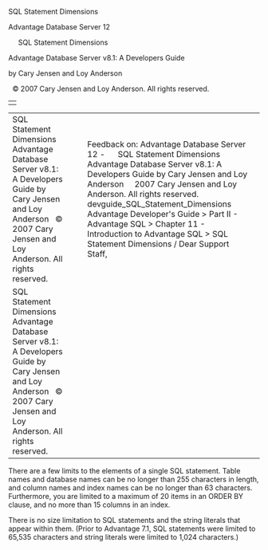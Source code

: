 SQL Statement Dimensions




Advantage Database Server 12  

     SQL Statement Dimensions

Advantage Database Server v8.1: A Developers Guide

by Cary Jensen and Loy Anderson

  © 2007 Cary Jensen and Loy Anderson. All rights reserved.

|  |
| --- |
|  |

|  |  |  |  |  |
| --- | --- | --- | --- | --- |
| SQL Statement Dimensions  Advantage Database Server v8.1: A Developers Guide  by Cary Jensen and Loy Anderson    © 2007 Cary Jensen and Loy Anderson. All rights reserved. |  |  | Feedback on: Advantage Database Server 12 -      SQL Statement Dimensions Advantage Database Server v8.1: A Developers Guide by Cary Jensen and Loy Anderson     2007 Cary Jensen and Loy Anderson. All rights reserved. devguide\_SQL\_Statement\_Dimensions Advantage Developer's Guide > Part II - Advantage SQL > Chapter 11 - Introduction to Advantage SQL > SQL Statement Dimensions / Dear Support Staff, |  |
| SQL Statement Dimensions  Advantage Database Server v8.1: A Developers Guide  by Cary Jensen and Loy Anderson    © 2007 Cary Jensen and Loy Anderson. All rights reserved. |  |  |  |  |

There are a few limits to the elements of a single SQL statement. Table names and database names can be no longer than 255 characters in length, and column names and index names can be no longer than 63 characters. Furthermore, you are limited to a maximum of 20 items in an ORDER BY clause, and no more than 15 columns in an index.

There is no size limitation to SQL statements and the string literals that appear within them. (Prior to Advantage 7.1, SQL statements were limited to 65,535 characters and string literals were limited to 1,024 characters.)